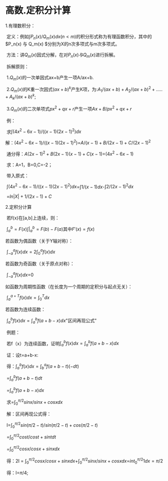 # 高数.定积分计算

1.有理数积分：

​	定义：例如$\int P_n(x)/Q_m(x) d x (n<m)$的积分形式称为有理函数积分，其中的$P_n(x) 与 Q_m(x) $分别为X的n次多项式与m次多项式。

​	方法：讲$Q_m(x)$因式分解，在对$P_n(x)与Q_m(x)$进行拆解。

​	拆解原则：

​	1.$Q_m(x)$的一次单因式ax+b产生一项A/ax+b.

​	2.$Q_m(x)$的K重一次因式$(ax+b)^k$产生K项，为:$A_1/(ax+b)+A_2/(ax+b)^2+.....+A_k/(ax+b)^k;$

​	3.$Q_m(x)$的二次单项式$p x^2+q x+r$产生一项$Ax+B/p x^2+q x+r$

​	例：

​				求$\int(4 x^2-6 x -1)/((x-1)(2 x-1)^2) d x$

解：$(4 x^2-6 x -1)/((x-1)(2 x-1)^2)$=$A/(x-1)+B/(2 x-1)+C/(2 x-1)^2$

​	通分得：$A(2 x-1)^2+B (2 x-1)(x-1) +C (x -1)$=$(4 x^2-6 x -1)$

​	求：A=1，B=0,C=-2；

​	带入原式：

​	$\int(4 x^2-6 x -1)/((x-1)(2 x-1)^2) d x$=$\int 1/(x-1)d x$-$\int 2/(2 x-1)^2 d x$

​	=$l n  |X |+1/(2 x-1)+C$

2.定积分计算

​	若f(x)在[a,b]上连续，则：

​				$\int_{a}^{b}=F(x)\int|_{a}^{b}=F(b)-F(a)$其中$F'(x)=f(x)$

若函数为偶函数（关于Y轴对称）：

​				$\int_{-a}^{a}f(x)d x = 2 \int_{0}^{a}f(x)d x$

若函数为奇函数（关于原点对称）：

​				$\int_{-a}^{a}f(x)d x$=0

如函数为周期性函数（在长度为一个周期的定积分与起点无关）：

​				$\int_{a}^{a+T}f(x)d x=\int_{0}^{T}d x$

若函数为连续函数：

​				$\int_{a}^{b}f(x)d x=\int_{a}^{b}f(a+b-x)d x$"区间再现公式"

​	例题：

​			若f（x）为连续函数，证明$\int_{a}^{b}f(x)d x=\int_{a}^{b}f(a+b-x)d x$

​					证：设t=a+b-x:

​							得：$\int_{a}^{b}f(x)d x=\int_{b}^{a}f(a+b-t)(-d t)$

​														=$\int_{a}^{b}f(a+b-t)d t$

​														=$\int_{a}^{b}f(a+b-x)d x$

​			求=$\int_{0}^{\pi/2}sin x/sin x +cos x d x$

​				解：区间再现公式得：

​								I=$\int_{0}^{\pi/2} sin(\pi/2-t)/sin (\pi/2-t)+cos(\pi/2-t)$

​								=$\int_{0}^{\pi/2}cos t /cos t+sin t d t$

​								=$\int_{0}^{\pi/2}cos x /cos x+sin x d x$

​					得：2I = $\int_{0}^{\pi/2}cos x /cos x+sin x d x$+$\int_{0}^{\pi/2}sin x/sin x +cos x d x$=$int_{0}^{\pi/2}1 d x=\pi/2$

​					得：I=$\pi/4$;


